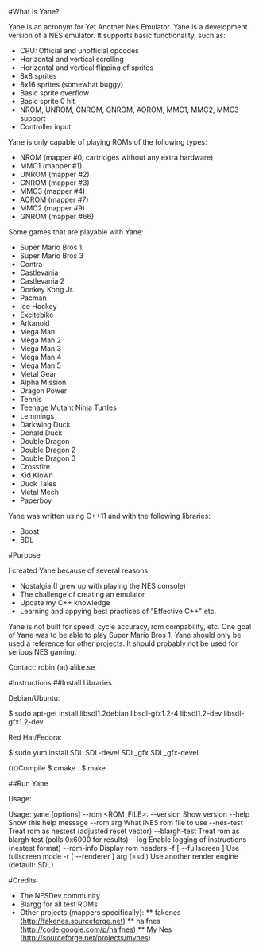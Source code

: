 #What Is Yane?

Yane is an acronym for Yet Another Nes Emulator. Yane is a development version of a NES emulator. It supports basic functionality, such as:
* CPU: Official and unofficial opcodes
* Horizontal and vertical scrolling
* Horizontal and vertical flipping of sprites
* 8x8 sprites
* 8x16 sprites (somewhat buggy)
* Basic sprite overflow
* Basic sprite 0 hit
* NROM, UNROM, CNROM, GNROM, AOROM, MMC1, MMC2, MMC3 support
* Controller input

Yane is only capable of playing ROMs of the following types:
* NROM (mapper #0, cartridges without any extra hardware)
* MMC1 (mapper #1)
* UNROM (mapper #2)
* CNROM (mapper #3)
* MMC3 (mapper #4)
* AOROM (mapper #7)
* MMC2 (mapper #9)
* GNROM (mapper #66)

Some games that are playable with Yane:
* Super Mario Bros 1
* Super Mario Bros 3
* Contra
* Castlevania
* Castlevania 2
* Donkey Kong Jr.
* Pacman
* Ice Hockey
* Excitebike
* Arkanoid
* Mega Man
* Mega Man 2
* Mega Man 3
* Mega Man 4
* Mega Man 5
* Metal Gear
* Alpha Mission
* Dragon Power
* Tennis
* Teenage Mutant Ninja Turtles
* Lemmings
* Darkwing Duck
* Donald Duck
* Double Dragon
* Double Dragon 2
* Double Dragon 3
* Crossfire
* Kid Klown
* Duck Tales
* Metal Mech
* Paperboy

Yane was written using C++11 and with the following libraries:
* Boost
* SDL

#Purpose

I created Yane because of several reasons:
* Nostalgia (I grew up with playing the NES console)
* The challenge of creating an emulator
* Update my C++ knowledge
* Learning and appying best practices of "Effective C++" etc.

Yane is not built for speed, cycle accuracy, rom compability, etc. One goal of Yane was to be able to play Super Mario Bros 1. Yane should only be used a reference for other projects. It should probably not be used for serious NES gaming.

Contact: robin (at) alike.se

#Instructions
##Install Libraries

Debian/Ubuntu:

$ sudo apt-get install libsdl1.2debian libsdl-gfx1.2-4 libsdl1.2-dev libsdl-gfx1.2-dev

Red Hat/Fedora:

$ sudo yum install SDL SDL-devel SDL_gfx SDL_gfx-devel

¤¤Compile
$ cmake .
$ make

##Run Yane

Usage:

Usage: yane [options] --rom <ROM_FILE>:
  --version                    Show version
  --help                       Show this help message
  --rom arg                    What iNES rom file to use
  --nes-test                   Treat rom as nestest (adjusted reset vector)
  --blargh-test                Treat rom as blargh test (polls 0x6000 for 
                               results)
  --log                        Enable logging of instructions (nestest format)
  --rom-info                   Display rom headers
  -f [ --fullscreen ]          Use fullscreen mode
  -r [ --renderer ] arg (=sdl) Use another render engine (default: SDL)

#Credits
* The NESDev community
* Blargg for all test ROMs
* Other projects (mappers specifically):
** fakenes (http://fakenes.sourceforge.net)
** halfnes (http://code.google.com/p/halfnes)
** My Nes (http://sourceforge.net/projects/mynes)
